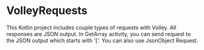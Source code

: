 # VolleyRequests

This Kotlin project includes couple types of requests with Volley. All responses are JSON output. In GetArray activity, you can send request to
the JSON output which starts with '['. You can also use JsonObject Request.
